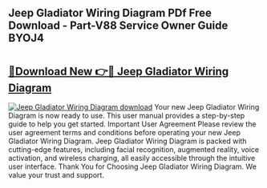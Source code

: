## Jeep Gladiator Wiring Diagram PDf Free Download - Part-V88 Service Owner Guide BYOJ4

# <h2><a href="http://dfsvr4a.blite.top/?on=Jeep+Gladiator+Wiring+Diagram">🔗Download New 👉🔴 Jeep Gladiator Wiring Diagram</a></h2>

[![Jeep Gladiator Wiring Diagram download](https://i.imgur.com/lujVjoI.png)](http://dfsvr4a.blite.top/?on=Jeep+Gladiator+Wiring+Diagram)
Your new Jeep Gladiator Wiring Diagram is now ready to use. This user manual provides a step-by-step guide to help you get started. Important User Agreement Please review the user agreement terms and conditions before operating your new Jeep Gladiator Wiring Diagram. Jeep Gladiator Wiring Diagram is packed with cutting-edge features, including facial recognition, augmented reality, voice activation, and wireless charging, all easily accessible through the intuitive user interface. Thank You for Choosing Jeep Gladiator Wiring Diagram. We value your trust and support.
